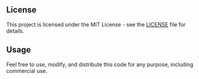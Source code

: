 ## License

This project is licensed under the MIT License - see the [LICENSE](LICENSE) file for details.

## Usage

Feel free to use, modify, and distribute this code for any purpose, including commercial use.
